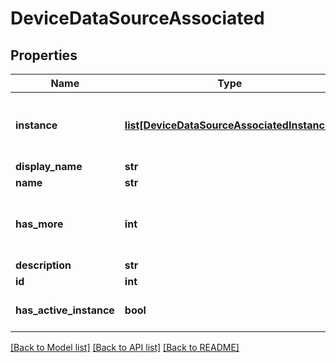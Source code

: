 # DeviceDataSourceAssociated

## Properties
Name | Type | Description | Notes
------------ | ------------- | ------------- | -------------
**instance** | [**list[DeviceDataSourceAssociatedInstance]**](DeviceDataSourceAssociatedInstance.md) | The instance list associated to the datasource | [optional] 
**display_name** | **str** |  | [optional] 
**name** | **str** |  | [optional] 
**has_more** | **int** | Whether has more instance. 0 no more, 1 has more | [optional] 
**description** | **str** |  | [optional] 
**id** | **int** |  | [optional] 
**has_active_instance** | **bool** | Whether has active instance. | [optional] 

[[Back to Model list]](../README.md#documentation-for-models) [[Back to API list]](../README.md#documentation-for-api-endpoints) [[Back to README]](../README.md)



